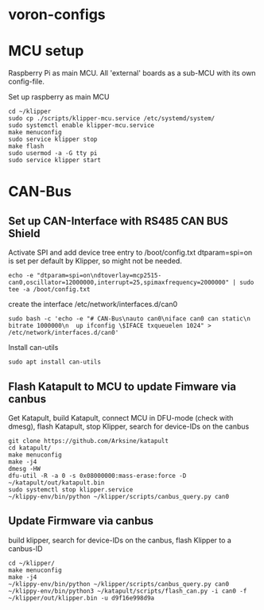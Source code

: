 # voron-configs

# MCU setup 
Raspberry Pi as main MCU. All 'external' boards as a sub-MCU with its own config-file. 

Set up raspberry as main MCU
```
cd ~/klipper
sudo cp ./scripts/klipper-mcu.service /etc/systemd/system/
sudo systemctl enable klipper-mcu.service
make menuconfig
sudo service klipper stop
make flash
sudo usermod -a -G tty pi
sudo service klipper start
```

# CAN-Bus

## Set up CAN-Interface with RS485 CAN BUS Shield 

Activate SPI and add device tree entry to /boot/config.txt
dtparam=spi=on is set per default by Klipper, so might not be needed.
```
echo -e "dtparam=spi=on\ndtoverlay=mcp2515-can0,oscillator=12000000,interrupt=25,spimaxfrequency=2000000" | sudo tee -a /boot/config.txt
```


create the interface /etc/network/interfaces.d/can0
```
sudo bash -c 'echo -e "# CAN-Bus\nauto can0\niface can0 can static\n  bitrate 1000000\n  up ifconfig \$IFACE txqueuelen 1024" > /etc/network/interfaces.d/can0'

```

Install can-utils
```
sudo apt install can-utils
```

## Flash Katapult to MCU to update Fimware via canbus

Get Katapult, build Katapult, connect MCU in DFU-mode (check with dmesg), flash Katapult, stop Klipper, search for device-IDs on the canbus
```
git clone https://github.com/Arksine/katapult
cd katapult/
make menuconfig
make -j4
dmesg -HW
dfu-util -R -a 0 -s 0x08000000:mass-erase:force -D ~/katapult/out/katapult.bin
sudo systemctl stop klipper.service
~/klippy-env/bin/python ~/klipper/scripts/canbus_query.py can0
```

## Update Firmware via canbus

build klipper, search for device-IDs on the canbus, flash Klipper to a canbus-ID
```
cd ~/klipper/
make menuconfig
make -j4
~/klippy-env/bin/python ~/klipper/scripts/canbus_query.py can0
~/klippy-env/bin/python3 ~/katapult/scripts/flash_can.py -i can0 -f ~/klipper/out/klipper.bin -u d9f16e998d9a
```
